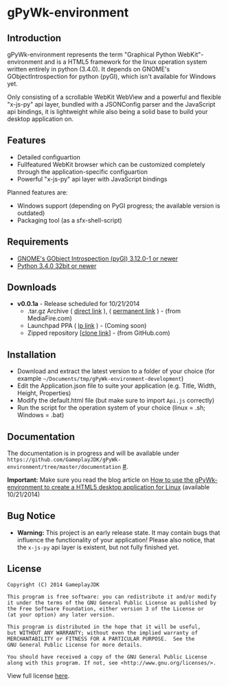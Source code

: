 # gPyWk-environment

## Introduction

gPyWk-environment represents the term "Graphical Python WebKit"-environment and is a HTML5 framework for the linux operation system written entirely in python (3.4.0). It depends on GNOME's GObjectIntrospection for python (pyGI), which isn't available for Windows yet.

Only consisting of a scrollable WebKit WebView and a powerful and flexible "x-js-py" api layer, bundled with a JSONConfig parser and the JavaScript api bindings, it is lightweight while also being a solid base to build your desktop application on.

## Features

* Detailed configuartion
* Fullfeatured WebKit browser which can be customized completely through the application-specific configuartion
* Powerful "x-js-py" api layer with JavaScript bindings

Planned features are:

* Windows support (depending on PyGI progress; the available version is outdated)
* Packaging tool (as a sfx-shell-script)

## Requirements

* [GNOME's GObject Introspection (pyGI) 3.12.0-1 or newer](https://wiki.gnome.org/Projects/PyGObject/)
* [Python 3.4.0 32bit or newer](https://www.python.org/download/releases/3.4.0/)

## Downloads

* **v0.0.1a** - Release scheduled for 10/21/2014
  * .tar.gz Archive ( [direct link](http://download1494.mediafire.com/ieji1bq6bzqg/23pv2mqlmcaa6aa/gPyWk-environment-v0.0.1a.tar.gz) ), ( [permanent link](http://www.mediafire.com/download/23pv2mqlmcaa6aa/gPyWk-environment-v0.0.1a.tar.gz) ) - (from MediaFire.com)
  * Launchpad PPA ( [lp link](../..) ) - (Coming soon)
  * Zipped repository [[clone link](../../archive/master.zip)] - (from GitHub.com)

## Installation

* Download and extract the latest version to a folder of your choice (for example `~/Documents/tmp/gPyWk-environment-development`)
* Edit the Application.json file to suite your application (e.g. Title, Width, Height, Properties)
* Modify the default.html file (but make sure to import `Api.js` correctly)
* Run the script for the operation system of your choice (linux = .sh; Windows = .bat)

## Documentation

The documentation is in progress and will be available under `https://github.com/GameplayJDK/gPyWk-environment/tree/master/documentation` [#](https://github.com/GameplayJDK/gPyWk-environment/tree/master/documentation).

**Important:** Make sure you read the blog article on [How to use the gPyWk-environment to create a HTML5 desktop application for Linux](http://gameplayjdk.wordpress.com/2014/10/21/how-to-use-gpywk-environment-to-create-a-html5-desktop-application-for-linux-21-10-2014/) (available 10/21/2014)

## Bug Notice

* **Warning:** This project is an early release state. It may contain bugs that influence the functionality of your application! Please also notice, that the `x-js-py` api layer is existent, but not fully finished yet.

## License

```
Copyright (C) 2014 GameplayJDK

This program is free software: you can redistribute it and/or modify
it under the terms of the GNU General Public License as published by
the Free Software Foundation, either version 3 of the License or
(at your option) any later version.

This program is distributed in the hope that it will be useful,
but WITHOUT ANY WARRANTY; without even the implied warranty of
MERCHANTABILITY or FITNESS FOR A PARTICULAR PURPOSE.  See the
GNU General Public License for more details.

You should have received a copy of the GNU General Public License
along with this program. If not, see <http://www.gnu.org/licenses/>.
```
View full license [here](http://www.gnu.org/licenses/gpl.txt).
